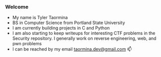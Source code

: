 ### Welcome 

- My name is Tyler Taormina
- BS in Computer Science from Portland State University
- I am currently building projects in C and Python
- I am also starting to keep writeups for interesting CTF problems in the Security repository. I generally work on reverse engineering, web, and pwn problems
- I can be reached by my email taormina.dev@gmail.com 📫
<!--
**till-t/till-t** is a ✨ _special_ ✨ repository because its `README.md` (this file) appears on your GitHub profile.

Here are some ideas to get you started:

- 🔭 I’m currently working on ...
- 🌱 I’m currently learning ...
- 👯 I’m looking to collaborate on ...
- 🤔 I’m looking for help with ...
- 💬 Ask me about ...
- 📫 How to reach me: ...
- 😄 Pronouns: ...
- ⚡ Fun fact: ...
-->
